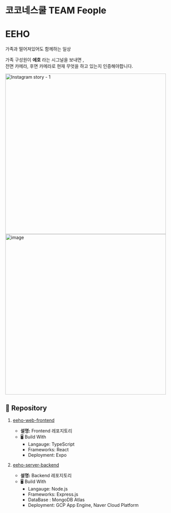 # 코코네스쿨 TEAM Feople
# EEHO

가족과 떨어져있어도 함께하는 일상  

가족 구성원이 **에호** 라는 시그널을 보내면 ,\
전면 카메라, 후면 카메라로 현재 무엇을 하고 있는지 인증해야합니다.

<img width="503" alt="Instagram story - 1" src="https://github.com/luke7231/eeho-web/assets/85508996/2f2e647e-461a-426c-ac83-0f17a0d866db">
<img width="503" alt="image" src="https://github.com/luke7231/eeho-web/assets/85508996/b19b6447-c3c8-48e8-ab64-4bf0f6e43a11">

## 📍 Repository

1. [eeho-web-frontend](https://github.com/feople0/eeho-web-frontend)
   - **설명:** Frontend 레포지토리
   - 🖥 Build With
      - Langauge: TypeScript
      - Frameworks: React
      - Deployment: Expo


2. [eeho-server-backend](https://github.com/feople0/eeho-server-backend)
   - **설명:** Backend 레포지토리
   - 🖥 Build With
      - Langauge: Node.js
      - Frameworks: Express.js
      - DataBase : MongoDB Atlas
      - Deployment: GCP App Engine, Naver Cloud Platform

